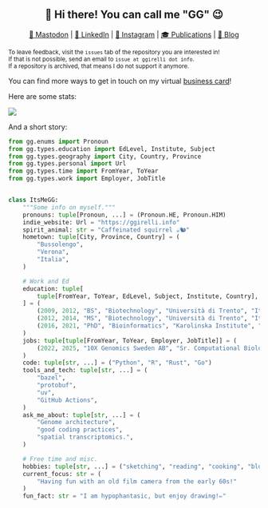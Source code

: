 <!-- markdownlint-disable MD033 MD041 -->

<h2 align="center">
 👋 Hi there! You can call me "GG" 😉
</h2>

<p align="center">
  <a style="border-radius: 50%;" href="https://genomic.social/@ggirelli" target="_blank" title="GirelliGabriele">🐘 Mastodon</a> |
  <a style="border-radius: 50%;" href="https://www.linkedin.com/in/ggirelli" target="_blank" title="ggirelli">👔 LinkedIn</a> |
  <a style="border-radius: 50%;" href="https://www.instagram.com/ggirelli" target="_blank" title="ggirelli">🎨 Instagram</a> |
  <a style="border-radius: 50%;" href="https://scholar.google.se/citations?user=doYZ7JgAAAAJ" target="_blank" title="Google Scholar">🎓 Publications</a> |
  <a style="border-radius: 50%;" href="https://ggirelli.info/blog/" target="_blank" title="Filopoe">🚀 Blog</a>
</p>

<p>
  <small>
    To leave feedback, visit the <code>issues</code> tab of the repository you are interested in!<br/>
    If that is not possible, send an email to <code>issue at ggirelli dot info</code>.<br/>
    If a repository is archived, that means I do not support it anymore.
  </small>
</p>

You can find more ways to get in touch on my virtual [business card]!

Here are some stats:

![](https://nirzak-streak-stats.vercel.app/?user=ggirelli&theme=dark&hide_border=false)

And a short story:
```python
from gg.enums import Pronoun
from gg.types.education import EdLevel, Institute, Subject
from gg.types.geography import City, Country, Province
from gg.types.personal import Url
from gg.types.time import FromYear, ToYear
from gg.types.work import Employer, JobTitle


class ItsMeGG:
    """Some info on myself."""
    pronouns: tuple[Pronoun, ...] = (Pronoun.HE, Pronoun.HIM)
    indie_website: Url = "https://ggirelli.info"
    spirit_animal: str = "Caffeinated squirrel ☕🐿️"
    hometown: tuple[City, Province, Country] = (
        "Bussolengo",
        "Verona",
        "Italia",
    )

    # Work and Ed
    education: tuple[
        tuple[FromYear, ToYear, EdLevel, Subject, Institute, Country], ...
    ] = (
        (2009, 2012, "BS", "Biotechnology", "Università di Trento", "Italia"),
        (2012, 2014, "MS", "Biotechnology", "Università di Trento", "Italia"),
        (2016, 2021, "PhD", "Bioinformatics", "Karolinska Institute", "Sweden"),
    )
    jobs: tuple[tuple[FromYear, ToYear, Employer, JobTitle]] = (
        (2022, 2025, "10X Genomics Sweden AB", "Sr. Computational Biologist"),
    )
    code: tuple[str, ...] = ("Python", "R", "Rust", "Go")
    tools_and_tech: tuple[str, ...] = (
        "bazel",
        "protobuf",
        "uv",
        "GitHub Actions",
    )
    ask_me_about: tuple[str, ...] = (
        "Genome architecture",
        "good coding practices",
        "spatial transcriptomics.",
    )

    # Free time and misc.
    hobbies: tuple[str, ...] = ("sketching", "reading", "cooking", "blogging")
    current_focus: str = (
        "Having fun with an old film camera from the early 60s!"
    )
    fun_fact: str = "I am hypophantasic, but enjoy drawing!✏️"
```

[business card]: https://ggirelli.info
